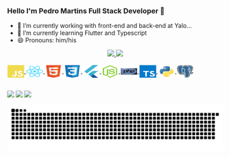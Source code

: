 ### Hello I'm Pedro Martins Full Stack Developer  👋

- 🔭 I’m currently working with front-end and back-end at Yalo...
- 🌱 I’m currently learning Flutter and Typescript
- 😄 Pronouns: him/his 

<div align="center">
  <a href="https://github.com/engpedromartins">
  
  <img height="180em" src="https://github-readme-stats.vercel.app/api/top-langs/?username=engpedromartins&layout=compact&langs_count=7&theme=dracula"/>
<img height="180em" src="https://github-readme-stats.vercel.app/api?username=engpedromartins&show_icons=true&theme=dracula&include_all_commits=true&count_private=true"/>
    </div>
  
<div style="display: inline_block"><br>
  <img align="center" alt="Pedro-Js" height="30" width="40" src="https://raw.githubusercontent.com/devicons/devicon/master/icons/javascript/javascript-plain.svg">
  <img align="center" alt="Pedro-React" height="30" width="40" src="https://raw.githubusercontent.com/devicons/devicon/master/icons/react/react-original.svg">
  <img align="center" alt="Pedro-HTML" height="30" width="40" src="https://raw.githubusercontent.com/devicons/devicon/master/icons/html5/html5-original.svg">
  <img align="center" alt="Pedro-CSS" height="30" width="40" src="https://raw.githubusercontent.com/devicons/devicon/master/icons/css3/css3-original.svg">
    <img align="center" alt="Pedro-Flutter" height="30" width="40" src="https://raw.githubusercontent.com/devicons/devicon/master/icons/flutter/flutter-original.svg" />
  <img align="center" alt="Pedro-Node" height="30" width="40" src="https://raw.githubusercontent.com/devicons/devicon/master/icons/nodejs/nodejs-original.svg" />
  <img align="center" alt="Pedro-Php" height="30" width="40" src="https://raw.githubusercontent.com/devicons/devicon/master/icons/php/php-original.svg" />
  <img align="center" alt="Pedro-Ts" height="30" width="40" src="https://raw.githubusercontent.com/devicons/devicon/master/icons/typescript/typescript-plain.svg"> 
  <img align="center" alt="Pedro-Py" height="30" width="40" src="https://raw.githubusercontent.com/devicons/devicon/master/icons/python/python-original.svg">
  <img align="center" alt="Pedro-PostegreSql" height="30" width="40" src="https://raw.githubusercontent.com/devicons/devicon/master/icons/postgresql/postgresql-original.svg" />
</div>
  
  ##
  
  <div> 
  <a href="https://instagram.com/ispedromartins" target="_blank"><img src="https://img.shields.io/badge/-Instagram-%23E4405F?style=for-the-badge&logo=instagram&logoColor=white" target="_blank"></a>
  <a href = "mailto:ispedromartins@gmail.com"><img src="https://img.shields.io/badge/-Gmail-%23333?style=for-the-badge&logo=gmail&logoColor=white" target="_blank"></a>
  <a href="https://www.linkedin.com/in/ispedromartins" target="_blank"><img src="https://img.shields.io/badge/-LinkedIn-%230077B5?style=for-the-badge&logo=linkedin&logoColor=white" target="_blank"></a> 
 
  ![Snake animation](https://github.com/engpedromartins/engpedromartins/blob/output/github-contribution-grid-snake.svg)
</div>

